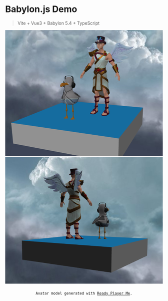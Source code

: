 # Babylon.js Demo

> Vite + Vue3 + Babylon 5.4 + TypeScript


![正面效果图](src/assets/demo/front.png)
![背面效果图](src/assets/demo/back.png)

<div align="center">
  
<samp><sub>Avatar model generated with [Ready Player Me](https://readyplayer.me/).</sub></samp>

</div>
